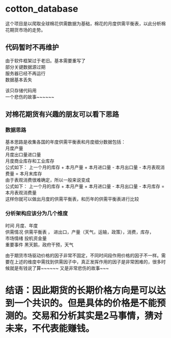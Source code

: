 # cotton_database
这个项目是以爬取全球棉花供需数据为基础，棉花的月度供需平衡表，以此分析棉花期货市场的走势。
## 代码暂时不再维护
由于软件框架过于老旧。基本需要重写了  
部分关键数据源过期  
服务器已经不再运行  
数据基本丢失  
  
该只存储代码用  
一个悲伤的故事~~~~~~  


## 对棉花期货有兴趣的朋友可以看下思路

### 数据思路
基本思路是收集各国的年度供需平衡表和月度细分数据包括：  
月度产量  
月度出口量进口量  
月度商业库存和工业库存  
公式如下： 上一个月的库存 + 本月产量 + 本月进口量 - 本月出口量 - 本月表观消费量 = 本月末库存  
由于表观消费很难确定，所以一般来说变成  
公式如下： 上一个月的库存 + 本月产量 + 本月进口量 - 本月出口量 - 本月库存  =   本月表观消费量  
这样你就可以做出月度的供需平衡表，和历年的供需平衡表进行比较  

### 分析架构应该分为几个维度
时间      月度、年度  
供需情况  供需平衡表 ， 进出口，产量（天气，运输，政策），消费，库存，  
市场情绪  投机资金量  
重要事件  黑天鹅，政府干预，天气  
  
由于期货市场驱动价格的因子非常不固定，不同时间段作用价格的因子不一样。需要在上述的维度中需找到供需因子中，真正发挥作用的因子是非常困难的，很多时候就是有钱说了算~~~~~~ 又是非常悲伤的故事~~~
  
# 结语：因此期货的长期价格方向是可以达到一个共识的。但是具体的价格是不能预测的。交易和分析其实是2马事情，猜对未来，不代表能赚钱。

